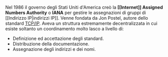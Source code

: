 Nel 1986 il governo degli Stati Uniti d'America creò la __[[Internet]] Assigned Numbers Authority__ o __IANA__ per gestire le assegnazioni di gruppi di [[Indirizzo IP|indirizzi IP]].
Venne fondata da Jon Postel, autore dello standard [TCP/IP](https://www.rfc-editor.org/rfc/rfc791).
Aveva un struttura estremamente decentralizzata in cui esiste soltanto un coordinamento molto lasco a livello di:
- Definizione ed accettazione degli standard.
- Distribuzione della documentazione.
- Assegnazione degli indirizzi e dei nomi.
